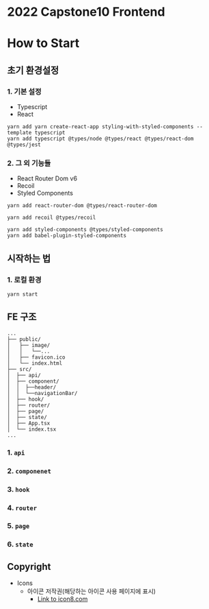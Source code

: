 # 2022 Capstone10 Frontend

# How to Start

## 초기 환경설정
### 1. 기본 설정
- Typescript 
- React
```shell
yarn add yarn create-react-app styling-with-styled-components --template typescript 
yarn add typescript @types/node @types/react @types/react-dom @types/jest
```
### 2. 그 외 기능들
- React Router Dom v6
- Recoil
- Styled Components
```shell
yarn add react-router-dom @types/react-router-dom

yarn add recoil @types/recoil

yarn add styled-components @types/styled-components
yarn add babel-plugin-styled-components
```
## 시작하는 법

### 1. 로컬 환경

```shell
yarn start
```
## FE 구조
```
...
├── public/
│   ├── image/
│   │   └──...
│   ├── favicon.ico
│   └── index.html
├── src/
│  ├── api/
│  ├── component/
│  │  ├──header/
│  │  └──navigationBar/
│  ├── hook/
│  ├── router/
│  ├── page/
│  ├── state/
│  ├── App.tsx
│  └── index.tsx
...
```
### 1. `api`
### 2. `componenet`
### 3. `hook`
### 4. `router`
### 5. `page`
### 6. `state`

## 

## Copyright
- Icons
    - 아이콘 저작권(해당하는 아이콘 사용 페이지에 표시)
        -  [Link to icon8.com](https://icons8.com/icons/set/heart)